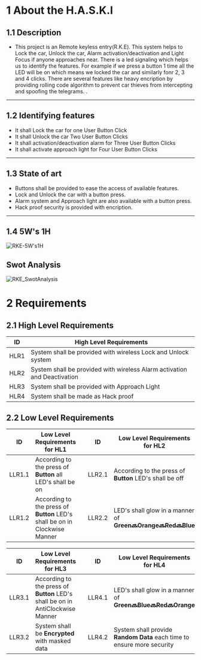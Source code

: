 # 1 About the H.A.S.K.I
## 1.1 Description
* This project is an Remote keyless entry(R.K.E). This system helps to Lock the car, Unlock the car, Alarm activation/deactivation and Light Focus if anyone approaches near. There is a led signaling which helps us to identify the features. For example if we press a button 1 time all the LED will be on which means we locked the car and similarly fonr 2, 3 and 4 clicks. There are several features like heavy encription by providing rolling code algorithm to prevent car thieves from intercepting and spoofing the telegrams. .   
---
## 1.2 Identifying features
* It shall Lock the car for one User Button Click
* It shall Unlock the car Two User Button Clicks 
* It shall activation/deactivation alarm for Three User Button Clicks 
* It shall activate approach light for Four User Button Clicks 
---
## 1.3 State of art
* Buttons shall be provided to ease the access of available features.
* Lock and Unlock the car with a button press.
* Alarm system and Approach light are also available with a button press.
* Hack proof security is provided with encription.
---
 ## 1.4 5W's 1H
![RKE-5W's1H](https://user-images.githubusercontent.com/94365143/157699914-97ed74b7-4b9a-465b-a89b-c767e3b21aaa.png)


## Swot Analysis

![RKE_SwotAnalysis](https://user-images.githubusercontent.com/94365143/157739196-92958825-35e3-4469-b57e-ca3faf031340.png)



# 2 Requirements
## 2.1 High Level Requirements
| ID | High Level Requirements |
| -------- | -------------- |
| HLR1 | System shall be provided with wireless Lock and Unlock system |
| HLR2 | System shall be provided with wireless Alarm activation and Deactivation |
| HLR3 | System shall be provided with Approach Light |
| HLR4 | System shall be made as Hack proof |

## 2.2 Low Level Requirements

| ID | Low Level Requirements for HL1|       |ID | Low Level Requirements for HL2|
| -------- | -------------- | ---- |-------- | -------------- |
| LLR1.1 |  According to the press of __Button__ all LED's shall be on | | LLR2.1 | According to the press of __Button__  LED's shall be off  |
| LLR1.2 | According to the press of __Button__ LED's shall be on in Clockwise Manner | | LLR2.2 | LED's shall glow in a manner of __Green🔜Orange🔜Red🔜Blue__ |
     
| ID | Low Level Requirements for HL3|  |ID | Low Level Requirements for HL4|
| -------- | -------------- | ---- | -------- | -------------- |
| LLR3.1 |  According to the press of __Button__ LED's shall be on in AntiClockwise Manner | | LLR4.1 | LED's shall glow in a manner of __Green🔜Blue🔜Red🔜Orange__ |
| LLR3.2 | System shall be __Encrypted__ with masked data || LLR4.2 | System shall provide __Random Data__ each time to ensure more security |
